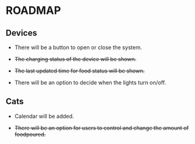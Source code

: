# ROADMAP

## Devices

* There will be a button to open or close the system.

* ~~The charging status of the device will be shown.~~

* ~~The last updated time for food status will be shown.~~

* There will be an option to decide when the lights turn on/off.

## Cats

* Calendar will be added.

* ~~There will be an option for users to control and change the amount of foodpoured.~~

